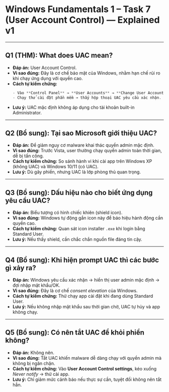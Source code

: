 # Windows Fundamentals 1 – Task 7 (User Account Control) — Explained v1

---

## Q1 (THM): What does UAC mean?
- **Đáp án:** User Account Control.  
- **Vì sao đúng:** Đây là cơ chế bảo mật của Windows, nhằm hạn chế rủi ro khi chạy ứng dụng với quyền cao.  
- **Cách tự kiểm chứng:**  
	```powershell
  - Vào **Control Panel** → **User Accounts** → **Change User Account Control settings**.  
  - Chạy thử cài đặt phần mềm → thấy hộp thoại UAC yêu cầu xác nhận.  
  	```
- **Lưu ý:** UAC mặc định không áp dụng cho tài khoản built-in Administrator.

---

## Q2 (Bổ sung): Tại sao Microsoft giới thiệu UAC?
- **Đáp án:** Để giảm nguy cơ malware khai thác quyền admin mặc định.  
- **Vì sao đúng:** Trước Vista, user thường chạy quyền admin toàn thời gian, dễ bị tấn công.  
- **Cách tự kiểm chứng:** So sánh hành vi khi cài app trên Windows XP (không UAC) và Windows 10/11 (có UAC).  
- **Lưu ý:** Dù gây phiền, nhưng UAC là lớp phòng thủ quan trọng.

---

## Q3 (Bổ sung): Dấu hiệu nào cho biết ứng dụng yêu cầu UAC?
- **Đáp án:** Biểu tượng có hình chiếc khiên (shield icon).  
- **Vì sao đúng:** Windows tự động gắn icon này để báo hiệu hành động cần quyền cao.  
- **Cách tự kiểm chứng:** Quan sát icon installer `.exe` khi login bằng Standard User.  
- **Lưu ý:** Nếu thấy shield, cần chắc chắn nguồn file đáng tin cậy.

---

## Q4 (Bổ sung): Khi hiện prompt UAC thì các bước gì xảy ra?
- **Đáp án:** Windows yêu cầu xác nhận → hiển thị user admin mặc định → đợi nhập mật khẩu/OK.  
- **Vì sao đúng:** Đây là cơ chế *consent elevation* của Windows.  
- **Cách tự kiểm chứng:** Thử chạy app cài đặt khi đang dùng Standard User.  
- **Lưu ý:** Nếu không nhập mật khẩu sau thời gian chờ, UAC tự hủy và app không chạy.

---

## Q5 (Bổ sung): Có nên tắt UAC để khỏi phiền không?
- **Đáp án:** Không nên.  
- **Vì sao đúng:** Tắt UAC khiến malware dễ dàng chạy với quyền admin mà không bị ngăn chặn.  
- **Cách tự kiểm chứng:** Vào **User Account Control settings**, kéo xuống *Never notify* → thử cài app.  
- **Lưu ý:** Chỉ giảm mức cảnh báo nếu thực sự cần, tuyệt đối không nên tắt hẳn.

